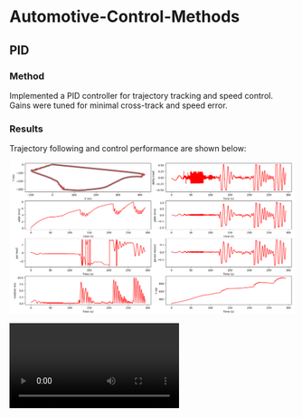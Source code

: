 # Automotive-Control-Methods

## PID

### Method
Implemented a PID controller for trajectory tracking and speed control. Gains were tuned for minimal cross-track and speed error.

### Results
Trajectory following and control performance are shown below:

![PID Results](assets/img/PID/Attempt_9_100%.png)

![Video demonstration](assets/vid/PID/Zoomed_out_sim.mkv)